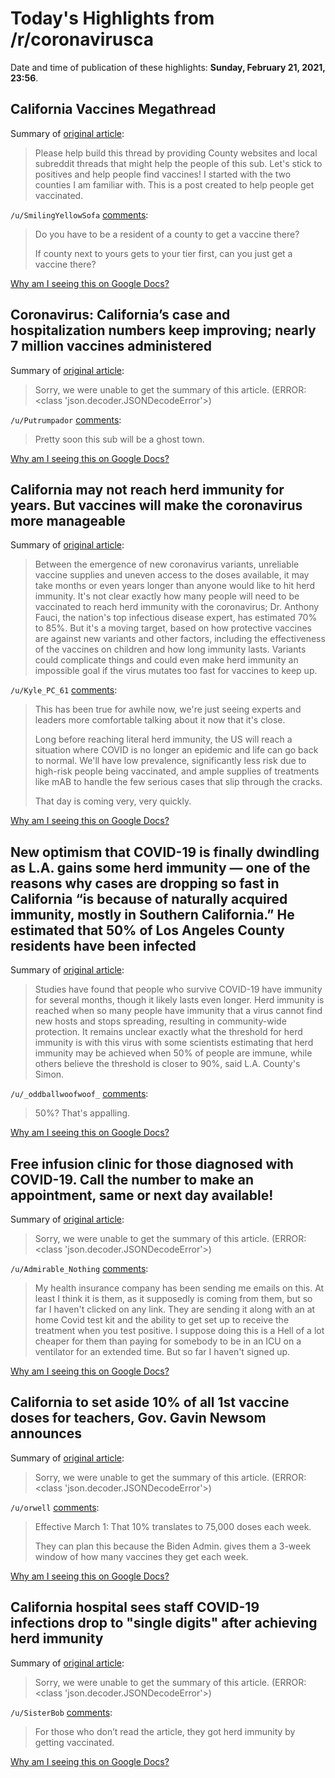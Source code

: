 # Today's Highlights from /r/coronavirusca

Date and time of publication of these highlights: **Sunday, February 21, 2021, 23:56**.

## California Vaccines Megathread

Summary of [original article](https://www.reddit.com/r/CoronavirusCA/comments/l35yck/california_vaccines_megathread/):

> Please help build this thread by providing County websites and local subreddit threads that might help the people of this sub. Let's stick to positives and help people find vaccines! I started with the two counties I am familiar with. This is a post created to help people get vaccinated.

`/u/SmilingYellowSofa` [comments](https://www.reddit.com/r/CoronavirusCA/comments/l35yck/california_vaccines_megathread/):

> Do you have to be a resident of a county to get a vaccine there?  
> 
> If county next to yours gets to your tier first, can you just get a vaccine there?

[Why am I seeing this on Google Docs?](https://docs.google.com/document/d/1Dc6We63vOXIZsc0op-Bt4abqkYjXzOigalQqFxmvvbM/edit?usp=sharing)

## Coronavirus: California’s case and hospitalization numbers keep improving; nearly 7 million vaccines administered

Summary of [original article](https://www.mercurynews.com/2021/02/20/coronavirus-californias-cases-and-hospitalizations-numbers-keep-improving-nearly-7-million-vaccines-administered/):

> Sorry, we were unable to get the summary of this article. (ERROR: <class 'json.decoder.JSONDecodeError'>)

`/u/Putrumpador` [comments](https://www.reddit.com/r/CoronavirusCA/comments/loxs9g/coronavirus_californias_case_and_hospitalization/):

> Pretty soon this sub will be a ghost town.

[Why am I seeing this on Google Docs?](https://docs.google.com/document/d/1Dc6We63vOXIZsc0op-Bt4abqkYjXzOigalQqFxmvvbM/edit?usp=sharing)

## California may not reach herd immunity for years. But vaccines will make the coronavirus more manageable

Summary of [original article](https://www.sfchronicle.com/health/article/California-may-not-reach-herd-immunity-for-years-15966616.php):

> Between the emergence of new coronavirus variants, unreliable vaccine supplies and uneven access to the doses available, it may take months or even years longer than anyone would like to hit herd immunity. It's not clear exactly how many people will need to be vaccinated to reach herd immunity with the coronavirus; Dr. Anthony Fauci, the nation's top infectious disease expert, has estimated 70% to 85%. But it's a moving target, based on how protective vaccines are against new variants and other factors, including the effectiveness of the vaccines on children and how long immunity lasts. Variants could complicate things and could even make herd immunity an impossible goal if the virus mutates too fast for vaccines to keep up.

`/u/Kyle_PC_61` [comments](https://www.reddit.com/r/CoronavirusCA/comments/lp2nj4/california_may_not_reach_herd_immunity_for_years/):

> This has been true for awhile now, we're just seeing experts and leaders more comfortable talking about it now that it's close.
> 
>   
> Long before reaching literal herd immunity, the US will reach a situation where COVID is no longer an epidemic and life can go back to normal.   We'll have low prevalence, significantly less risk due to high-risk people being vaccinated, and ample supplies of treatments like mAB to handle the few serious cases that slip through the cracks.  
> 
> 
> That day is coming very, very quickly.

[Why am I seeing this on Google Docs?](https://docs.google.com/document/d/1Dc6We63vOXIZsc0op-Bt4abqkYjXzOigalQqFxmvvbM/edit?usp=sharing)

## New optimism that COVID-19 is finally dwindling as L.A. gains some herd immunity — one of the reasons why cases are dropping so fast in California “is because of naturally acquired immunity, mostly in Southern California.” He estimated that 50% of Los Angeles County residents have been infected

Summary of [original article](https://www.latimes.com/california/story/2021-02-20/covid-19-pandemic-herd-immunity-vaccinations-plummeting-cases):

> Studies have found that people who survive COVID-19 have immunity for several months, though it likely lasts even longer. Herd immunity is reached when so many people have immunity that a virus cannot find new hosts and stops spreading, resulting in community-wide protection. It remains unclear exactly what the threshold for herd immunity is with this virus with some scientists estimating that herd immunity may be achieved when 50% of people are immune, while others believe the threshold is closer to 90%, said L.A. County's Simon.

`/u/_oddballwoofwoof_` [comments](https://www.reddit.com/r/CoronavirusCA/comments/loi6zx/new_optimism_that_covid19_is_finally_dwindling_as/):

> 50%?  That's appalling.

[Why am I seeing this on Google Docs?](https://docs.google.com/document/d/1Dc6We63vOXIZsc0op-Bt4abqkYjXzOigalQqFxmvvbM/edit?usp=sharing)

## Free infusion clinic for those diagnosed with COVID-19. Call the number to make an appointment, same or next day available!

Summary of [original article](https://www.reddit.com/gallery/lon2ik):

> Sorry, we were unable to get the summary of this article. (ERROR: <class 'json.decoder.JSONDecodeError'>)

`/u/Admirable_Nothing` [comments](https://www.reddit.com/r/CoronavirusCA/comments/lon2ik/free_infusion_clinic_for_those_diagnosed_with/):

> My health insurance company has been sending me emails on this.  At least I think it is them, as it supposedly is coming from them, but so far I haven't clicked on any link.  They are sending it along with an at home Covid test kit and the ability to get set up to receive the treatment when you test positive.  I suppose doing this is a Hell of a lot cheaper for them than paying for somebody to be in an ICU on a ventilator for an extended time.   But so far I haven't signed up.

[Why am I seeing this on Google Docs?](https://docs.google.com/document/d/1Dc6We63vOXIZsc0op-Bt4abqkYjXzOigalQqFxmvvbM/edit?usp=sharing)

## California to set aside 10% of all 1st vaccine doses for teachers, Gov. Gavin Newsom announces

Summary of [original article](https://abc7.com/health/ca-to-set-aside-1025-of-vaccine-doses-for-teachers/10354207/):

> Sorry, we were unable to get the summary of this article. (ERROR: <class 'json.decoder.JSONDecodeError'>)

`/u/orwell` [comments](https://www.reddit.com/r/CoronavirusCA/comments/lnp0m5/california_to_set_aside_10_of_all_1st_vaccine/):

> Effective March 1:  That 10% translates to 75,000 doses each week.
> 
> They can plan this because the Biden Admin. gives them a 3-week window of how many vaccines they get each week.

[Why am I seeing this on Google Docs?](https://docs.google.com/document/d/1Dc6We63vOXIZsc0op-Bt4abqkYjXzOigalQqFxmvvbM/edit?usp=sharing)

## California hospital sees staff COVID-19 infections drop to "single digits" after achieving herd immunity

Summary of [original article](https://www.cbsnews.com/news/covid-california-hospitalstaff-infections-herd-immunity/):

> Sorry, we were unable to get the summary of this article. (ERROR: <class 'json.decoder.JSONDecodeError'>)

`/u/SisterBob` [comments](https://www.reddit.com/r/CoronavirusCA/comments/lng7rn/california_hospital_sees_staff_covid19_infections/):

> For those who don’t read the article, they got herd immunity by getting vaccinated.

[Why am I seeing this on Google Docs?](https://docs.google.com/document/d/1Dc6We63vOXIZsc0op-Bt4abqkYjXzOigalQqFxmvvbM/edit?usp=sharing)

